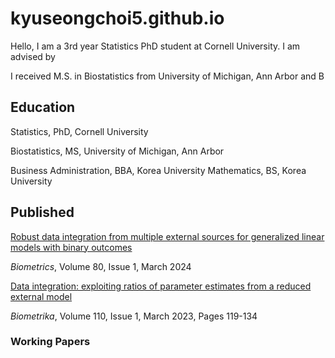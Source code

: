 # kyuseongchoi5.github.io

Hello, I am a 3rd year Statistics PhD student at Cornell University. I am advised by 

I received M.S. in Biostatistics from University of Michigan, Ann Arbor and B


## Education

Statistics, PhD, Cornell University

Biostatistics, MS, University of Michigan, Ann Arbor

Business Administration, BBA, Korea University
Mathematics, BS, Korea University

## Published

[Robust data integration from multiple external sources for generalized linear models with binary outcomes](https://academic.oup.com/biometrics/article/80/1/ujad005/7609159)

_Biometrics_, Volume 80, Issue 1, March 2024 

[Data integration: exploiting ratios of parameter estimates from a reduced external model](https://academic.oup.com/biomet/article-abstract/110/1/119/6567343)

_Biometrika_, Volume 110, Issue 1, March 2023, Pages 119-134


### Working Papers


